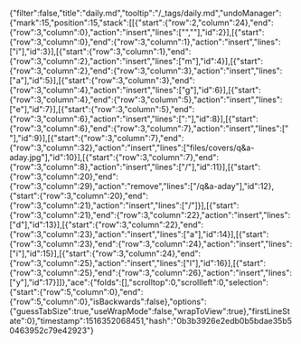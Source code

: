 {"filter":false,"title":"daily.md","tooltip":"/_tags/daily.md","undoManager":{"mark":15,"position":15,"stack":[[{"start":{"row":2,"column":24},"end":{"row":3,"column":0},"action":"insert","lines":["",""],"id":2}],[{"start":{"row":3,"column":0},"end":{"row":3,"column":1},"action":"insert","lines":["i"],"id":3}],[{"start":{"row":3,"column":1},"end":{"row":3,"column":2},"action":"insert","lines":["m"],"id":4}],[{"start":{"row":3,"column":2},"end":{"row":3,"column":3},"action":"insert","lines":["a"],"id":5}],[{"start":{"row":3,"column":3},"end":{"row":3,"column":4},"action":"insert","lines":["g"],"id":6}],[{"start":{"row":3,"column":4},"end":{"row":3,"column":5},"action":"insert","lines":["e"],"id":7}],[{"start":{"row":3,"column":5},"end":{"row":3,"column":6},"action":"insert","lines":[":"],"id":8}],[{"start":{"row":3,"column":6},"end":{"row":3,"column":7},"action":"insert","lines":[" "],"id":9}],[{"start":{"row":3,"column":7},"end":{"row":3,"column":32},"action":"insert","lines":["files/covers/q&a-aday.jpg"],"id":10}],[{"start":{"row":3,"column":7},"end":{"row":3,"column":8},"action":"insert","lines":["/"],"id":11}],[{"start":{"row":3,"column":20},"end":{"row":3,"column":29},"action":"remove","lines":["/q&a-aday"],"id":12},{"start":{"row":3,"column":20},"end":{"row":3,"column":21},"action":"insert","lines":["/"]}],[{"start":{"row":3,"column":21},"end":{"row":3,"column":22},"action":"insert","lines":["d"],"id":13}],[{"start":{"row":3,"column":22},"end":{"row":3,"column":23},"action":"insert","lines":["a"],"id":14}],[{"start":{"row":3,"column":23},"end":{"row":3,"column":24},"action":"insert","lines":["i"],"id":15}],[{"start":{"row":3,"column":24},"end":{"row":3,"column":25},"action":"insert","lines":["l"],"id":16}],[{"start":{"row":3,"column":25},"end":{"row":3,"column":26},"action":"insert","lines":["y"],"id":17}]]},"ace":{"folds":[],"scrolltop":0,"scrollleft":0,"selection":{"start":{"row":5,"column":0},"end":{"row":5,"column":0},"isBackwards":false},"options":{"guessTabSize":true,"useWrapMode":false,"wrapToView":true},"firstLineState":0},"timestamp":1516352068451,"hash":"0b3b3926e2edb0b5bdae35b50463952c79e42923"}
